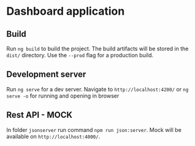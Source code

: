 # Dashboard application

## Build
Run `ng build` to build the project. The build artifacts will be stored in the `dist/` directory. Use the `--prod` flag for a production build.

## Development server
Run `ng serve` for a dev server. Navigate to `http://localhost:4200/` or `ng serve -o` for running and opening in browser

## Rest API - MOCK
In folder `jsonserver` run command `npm run json:server`. Mock will be available on `http://localhost:4000/`.